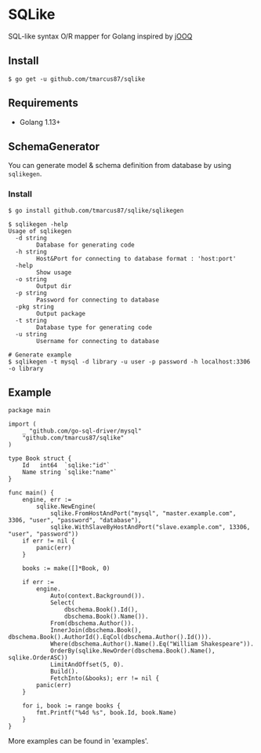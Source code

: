 SQLike
=======

SQL-like syntax O/R mapper for Golang inspired by [jOOQ](https://www.jooq.org/)

## Install

```
$ go get -u github.com/tmarcus87/sqlike
```

## Requirements

* Golang 1.13+

## SchemaGenerator
 
You can generate model & schema definition from database by using `sqlikegen`.

### Install

```
$ go install github.com/tmarcus87/sqlike/sqlikegen

$ sqlikegen -help
Usage of sqlikegen
  -d string
        Database for generating code
  -h string
        Host&Port for connecting to database format : 'host:port'
  -help
        Show usage
  -o string
        Output dir
  -p string
        Password for connecting to database
  -pkg string
        Output package
  -t string
        Database type for generating code
  -u string
        Username for connecting to database

# Generate example
$ sqlikegen -t mysql -d library -u user -p password -h localhost:3306 -o library
```


## Example

```
package main

import (
    _ "github.com/go-sql-driver/mysql"
    "github.com/tmarcus87/sqlike"
)

type Book struct {
    Id   int64  `sqlike:"id"`
    Name string `sqlike:"name"`
}

func main() {
    engine, err :=
        sqlike.NewEngine(
            sqlike.FromHostAndPort("mysql", "master.example.com", 3306, "user", "password", "database"),
            sqlike.WithSlaveByHostAndPort("slave.example.com", 13306, "user", "password"))
    if err != nil {
        panic(err)
    }

    books := make([]*Book, 0)

    if err :=
        engine.
            Auto(context.Background()).
            Select(
                dbschema.Book().Id(),
                dbschema.Book().Name()).
            From(dbschema.Author()).
            InnerJoin(dbschema.Book(), dbschema.Book().AuthorId().EqCol(dbschema.Author().Id())).
            Where(dbschema.Author().Name().Eq("William Shakespeare")).
            OrderBy(sqlike.NewOrder(dbschema.Book().Name(), sqlike.OrderASC))
            LimitAndOffset(5, 0).
            Build().
            FetchInto(&books); err != nil {
        panic(err)
    }

    for i, book := range books {
        fmt.Printf("%4d %s", book.Id, book.Name)
    }
}
```

More examples can be found in 'examples'.

